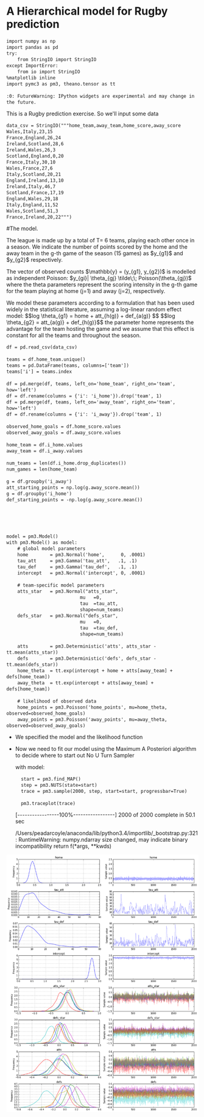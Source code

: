 
# A Hierarchical model for Rugby prediction


    
    
    import numpy as np
    import pandas as pd
    try:
        from StringIO import StringIO
    except ImportError:
        from io import StringIO
    %matplotlib inline
    import pymc3 as pm3, theano.tensor as tt

    :0: FutureWarning: IPython widgets are experimental and may change in the future.


This is a Rugby prediction exercise. So we'll input some data


    data_csv = StringIO("""home_team,away_team,home_score,away_score
    Wales,Italy,23,15
    France,England,26,24
    Ireland,Scotland,28,6
    Ireland,Wales,26,3
    Scotland,England,0,20
    France,Italy,30,10
    Wales,France,27,6
    Italy,Scotland,20,21
    England,Ireland,13,10
    Ireland,Italy,46,7
    Scotland,France,17,19
    England,Wales,29,18
    Italy,England,11,52
    Wales,Scotland,51,3
    France,Ireland,20,22""")

#The model.
<p>The league is made up by a total of T= 6 teams, playing each other once 
in a season. We indicate the number of points scored by the home and the away team in the g-th game of the season (15 games) as $y_{g1}$ and $y_{g2}$ respectively. </p>
<p>The vector of observed counts $\mathbb{y} = (y_{g1}, y_{g2})$ is modelled as independent Poisson:
$y_{gi}| \theta_{gj} \tilde\;\;  Poisson(\theta_{gj})$
where the theta parameters represent the scoring intensity in the g-th game for the team playing at home (j=1) and away (j=2), respectively.</p>

<p>We model these parameters according to a formulation that has been used widely in the statistical literature, assuming a log-linear random effect model:
$$log \theta_{g1} = home + att_{h(g)} + def_{a(g)} $$
$$log \theta_{g2} = att_{a(g)} + def_{h(g)}$$
the parameter home represents the advantage for the team hosting the game
and we assume that this effect is constant for all the teams and
throughout the season. 





    df = pd.read_csv(data_csv)
    
    teams = df.home_team.unique()
    teams = pd.DataFrame(teams, columns=['team'])
    teams['i'] = teams.index
    
    df = pd.merge(df, teams, left_on='home_team', right_on='team', how='left')
    df = df.rename(columns = {'i': 'i_home'}).drop('team', 1)
    df = pd.merge(df, teams, left_on='away_team', right_on='team', how='left')
    df = df.rename(columns = {'i': 'i_away'}).drop('team', 1)
    
    observed_home_goals = df.home_score.values
    observed_away_goals = df.away_score.values
    
    home_team = df.i_home.values
    away_team = df.i_away.values
    
    num_teams = len(df.i_home.drop_duplicates())
    num_games = len(home_team)
    
    g = df.groupby('i_away')
    att_starting_points = np.log(g.away_score.mean())
    g = df.groupby('i_home')
    def_starting_points = -np.log(g.away_score.mean())


    


    model = pm3.Model()
    with pm3.Model() as model:
        # global model parameters
        home        = pm3.Normal('home',      0, .0001)
        tau_att     = pm3.Gamma('tau_att',   .1, .1)
        tau_def     = pm3.Gamma('tau_def',   .1, .1)
        intercept   = pm3.Normal('intercept', 0, .0001)
        
        # team-specific model parameters
        atts_star   = pm3.Normal("atts_star", 
                               mu   =0,
                               tau  =tau_att, 
                               shape=num_teams)
        defs_star   = pm3.Normal("defs_star", 
                               mu   =0,
                               tau  =tau_def,  
                               shape=num_teams) 
     
        atts        = pm3.Deterministic('atts', atts_star - tt.mean(atts_star))
        defs        = pm3.Deterministic('defs', defs_star - tt.mean(defs_star))
        home_theta  = tt.exp(intercept + home + atts[away_team] + defs[home_team])
        away_theta  = tt.exp(intercept + atts[away_team] + defs[home_team])
        
        # likelihood of observed data
        home_points = pm3.Poisson('home_points', mu=home_theta, observed=observed_home_goals)
        away_points = pm3.Poisson('away_points', mu=away_theta, observed=observed_away_goals)

* We specified the model and the likelihood function
* Now we need to fit our model using the Maximum A Posteriori algorithm to decide where to start out No U Turn Sampler


    with model:
    
        start = pm3.find_MAP()
        step = pm3.NUTS(state=start)
        trace = pm3.sample(2000, step, start=start, progressbar=True)
    
        pm3.traceplot(trace)

     [-----------------100%-----------------] 2000 of 2000 complete in 50.1 sec

    /Users/peadarcoyle/anaconda/lib/python3.4/importlib/_bootstrap.py:321: RuntimeWarning: numpy.ndarray size changed, may indicate binary incompatibility
      return f(*args, **kwds)



![png](rugby_analytics_files/rugby_analytics_9_2.png)



    
